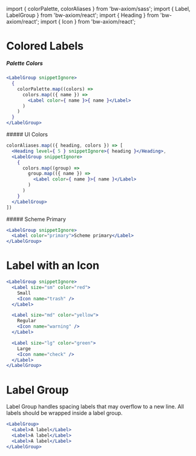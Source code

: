 import { colorPalette, colorAliases } from 'bw-axiom/sass';
import { Label, LabelGroup } from 'bw-axiom/react';
import { Heading } from 'bw-axiom/react';
import { Icon } from 'bw-axiom/react';

# Colored Labels

##### Palette Colors

```jsx
<LabelGroup snippetIgnore>
  {
    colorPalette.map((colors) =>
      colors.map(({ name }) =>
        <Label color={ name }>{ name }</Label>
      )
    )
  }
</LabelGroup>
```

##### UI Colors

```jsx
colorAliases.map(({ heading, colors }) => [
  <Heading level={ 5 } snippetIgnore>{ heading }</Heading>,
  <LabelGroup snippetIgnore>
    {
      colors.map((group) => 
        group.map(({ name }) => 
          <Label color={ name }>{ name }</Label>
        )
      )
    }
  </LabelGroup>
])
```

##### Scheme Primary

```jsx
<LabelGroup snippetIgnore>
  <Label color="primary">Scheme primary</Label>
</LabelGroup>
```


# Label with an Icon
```jsx
<LabelGroup snippetIgnore>
  <Label size="sm" color="red">
    Small
    <Icon name="trash" />
  </Label>

  <Label size="md" color="yellow">
    Regular
    <Icon name="warning" />
  </Label>

  <Label size="lg" color="green">
    Large
    <Icon name="check" />
  </Label>
</LabelGroup>
```


# Label Group

Label Group handles spacing labels that may overflow to a new line. All labels should be wrapped inside a label group.

```jsx
<LabelGroup>
  <Label>A label</Label>
  <Label>A label</Label>
  <Label>A label</Label>
</LabelGroup>
```
